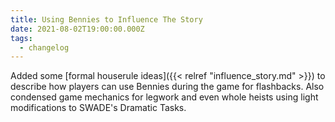 ```yaml
---
title: Using Bennies to Influence The Story
date: 2021-08-02T19:00:00.000Z
tags:
  - changelog
---
```


Added some [formal houserule ideas]({{< relref "influence_story.md" >}}) to describe how players can use Bennies during the game for flashbacks. Also condensed game mechanics for legwork and even whole heists using light modifications to SWADE's Dramatic Tasks.
<!--more-->
